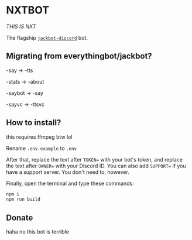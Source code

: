# NXTBOT

_THIS IS NXT_

The flagship [`jackbot-discord`](https://npm.im/jackbot-discord) bot.

## Migrating from everythingbot/jackbot?

-say → -tts

-stats → -about

-saybot → -say

-sayvc → -ttsvc

## How to install?

this requires ffmpeg btw lol

Rename `.env.example` to `.env`

After that, replace the text after `TOKEN=` with your bot's token, and replace the text after `OWNER=` with your Discord ID.
You can also add `SUPPORT=` if you have a support server. You don't need to, however.

Finally, open the terminal and type these commands:

```bash
npm i
npm run build
```

## Donate

haha no this bot is terrible

